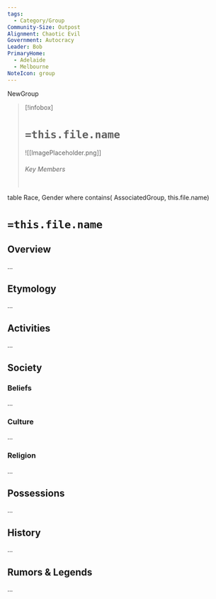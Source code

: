 ```yaml
---
tags:
  - Category/Group
Community-Size: Outpost
Alignment: Chaotic Evil
Government: Autocracy
Leader: Bob
PrimaryHome:
  - Adelaide
  - Melbourne
NoteIcon: group
---
```


NewGroup  


> [!infobox]
> # `=this.file.name`
> ![[ImagePlaceholder.png]]
> ###### Key Members
> ```dataview
table Race, Gender
where contains( AssociatedGroup, this.file.name)

# `=this.file.name`
## Overview
...

## Etymology
...
## Activities
...

## Society
### Beliefs
...
### Culture
...

### Religion
...

## Possessions
...

## History
...

## Rumors & Legends
...


